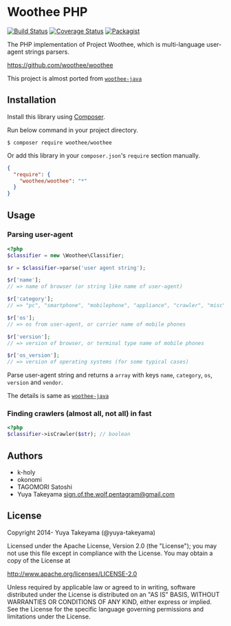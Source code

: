 # Woothee PHP

[![Build Status](https://travis-ci.org/woothee/woothee-php.svg?branch=master)](https://travis-ci.org/woothee/woothee-php)
[![Coverage Status](https://coveralls.io/repos/woothee/woothee-php/badge.png)](https://coveralls.io/r/woothee/woothee-php)
[![Packagist](https://img.shields.io/packagist/v/woothee/woothee.svg)](https://packagist.org/packages/woothee/woothee)

The PHP implementation of Project Woothee, which is multi-language user-agent strings parsers.

https://github.com/woothee/woothee

This project is almost ported from [`woothee-java`](https://github.com/woothee/woothee-java)

## Installation

Install this library using [Composer](https://getcomposer.org/).

Run below command in your project directory.

```
$ composer require woothee/woothee
```

Or add this library in your `composer.json`'s `require` section manually.

```json
{
  "require": {
    "woothee/woothee": "*"
  }
}
```

## Usage

### Parsing user-agent

```php
<?php
$classifier = new \Woothee\Classifier;

$r = $classifier->parse('user agent string');

$r['name'];
// => name of browser (or string like name of user-agent)

$r['category'];
// => "pc", "smartphone", "mobilephone", "appliance", "crawler", "misc", "unknown"

$r['os'];
// => os from user-agent, or carrier name of mobile phones

$r['version'];
// => version of browser, or terminal type name of mobile phones

$r['os_version'];
// => version of operating systems (for some typical cases)
```

Parse user-agent string and returns a `array` with keys `name`, `category`, `os`, `version` and `vendor`.

The details is same as [`woothee-java`](https://github.com/woothee/woothee-java)

### Finding crawlers (almost all, not all) in fast

```php
<?php
$classifier->isCrawler($str); // boolean
```

## Authors

* k-holy
* okonomi
* TAGOMORI Satoshi
* Yuya Takeyama <sign.of.the.wolf.pentagram@gmail.com>

## License

Copyright 2014- Yuya Takeyama (@yuya-takeyama)

Licensed under the Apache License, Version 2.0 (the "License");
you may not use this file except in compliance with the License.
You may obtain a copy of the License at

   http://www.apache.org/licenses/LICENSE-2.0

Unless required by applicable law or agreed to in writing, software
distributed under the License is distributed on an "AS IS" BASIS,
WITHOUT WARRANTIES OR CONDITIONS OF ANY KIND, either express or implied.
See the License for the specific language governing permissions and
limitations under the License.
